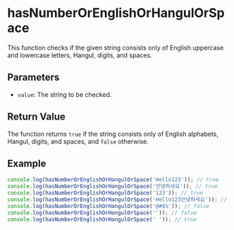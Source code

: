 # hasNumberOrEnglishOrHangulOrSpace

This function checks if the given string consists only of English uppercase and lowercase letters, Hangul, digits, and
spaces.

## Parameters

- `value`: The string to be checked.

## Return Value

The function returns `true` if the string consists only of English alphabets, Hangul, digits, and spaces, and `false`
otherwise.

## Example

```typescript
console.log(hasNumberOrEnglishOrHangulOrSpace('Hello123')); // true
console.log(hasNumberOrEnglishOrHangulOrSpace('안녕하세요')); // true
console.log(hasNumberOrEnglishOrHangulOrSpace('123')); // true
console.log(hasNumberOrEnglishOrHangulOrSpace('Hello123안녕하세요')); // true
console.log(hasNumberOrEnglishOrHangulOrSpace('@#$%')); // false
console.log(hasNumberOrEnglishOrHangulOrSpace('')); // false
console.log(hasNumberOrEnglishOrHangulOrSpace(' ')); // true
